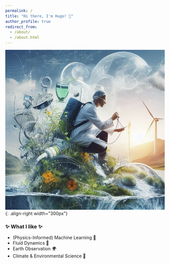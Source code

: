 ```yaml
---
permalink: /
title: "Hi there, I'm Hugo! 👋"
author_profile: true
redirect_from: 
  - /about/
  - /about.html
---
```


![Illustration showing my interests](/images/image_about.jpeg){: .align-right width="300px"}

### ✨ What I like ✨
- (Physics-Informed) Machine Learning 🤖
- Fluid Dynamics 🌊
- Earth Observation 🌍
- Climate & Environmental Science 🌱
